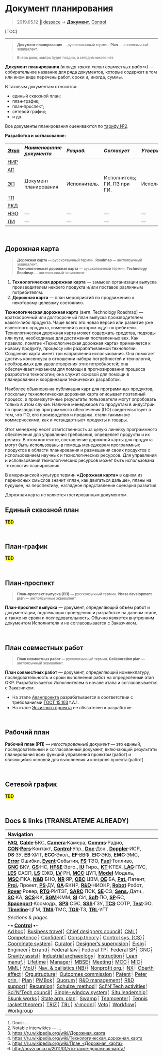 # Документ планирования
> 2019.05.12 [🚀](../index/index.md) [despace](index.md) → **[Документ](doc.md)**, [Control](control.md)

[TOC]

---

> <small>**Документ планирования** — русскоязычный термин. **Plan** — англоязычный эквивалент.</small>

> <small>Вчера рано, завтра будет поздно, а сегодня никого нет.</small>

**Документ планирования** *(иногда также «план совместных работ»)* — собирательное название для ряда документов, которые содержат в том или ином виде перечень работ, сроки и, иногда, суммы.

В таковым документам относятся:

   - единый сквозной план;
   - план‑график;
   - план‑проспект;
   - сетевой график;
   - и др.

Все документы планирования оцениваются по [тарифу №2](zz_lav.md).

**Разработка и согласование:**

|*[Этап](rnd.md)*|*Наименование документа*|*Разраб.*|*Согласует*|*Утверждает*|*Основание*|
|:--|:--|:--|:--|:--|:--|
|[НИР](rnd_0.md)| | | | | |
|[АП](rnd_ap.md)| | | | | |
|[ЭП](rnd_ep.md)|Документ планирования|Исполнитель.|Исполнитель; ГИ, ПЗ при ГИ.|Исполнитель.| |
|[ТП](rnd_tp.md)| | | | | |
|[РКД](ркд.md)| | | | | |
|[НЭО](rnd_neo.md)|—|—|—|—| |
|[ЛИ](rnd_e.md)|—|—|—|—| |



<p style="page-break-after:always"> </p>

## Дорожная карта
> <small>**Дорожная карта** — русскоязычный термин. **Roadmap** — англоязычный эквивалент.</small>  
> <small>**Технологическая дорожная карта** — русскоязычный термин. **Technology Roadmap** — англоязычный эквивалент.</small>

   1. **Технологическая дорожная карта** — замысел организации выпуска производителем некоего продукта и/или поставок различным потребителям.
   1. **Дорожная карта** — план мероприятий по продвижению к некоторому целевому состоянию.

**Технологическая дорожная карта** (англ. Technology Roadmap) — краткосрочный или долгосрочный план выпуска производителем какого‑либо продукта. Чаще всего это новая версия или развитие уже известного продукта, изменений в котором ждут потребители. Технологическая дорожная карта может содержать средства, подходы или пути, необходимые для достижения поставленных вех. Как правило, понятие «Технологическая дорожная карта» применяется к новому продукту, процессу или разрабатываемой технологии. Созданная карта имеет три направления использования. Она помогает достичь консенсуса в отношении набора потребностей и технологий, необходимых для удовлетворения этих потребностей; она обеспечивает механизм для помощи в прогнозировании процесса разработки технологии; она служит основой для помощи в планировании и координации технических разработок.

Наиболее обыкновенна публикация карт для программных продуктов, поскольку технологическая дорожная карта описывает поэтапный процесс, а промежуточные результаты пользователи могут опробовать только в этом случае. Наличие менеджеров по продуктам в индустрии по производству программного обеспечения (ПО) свидетельствует о том, что ПО, его производство и продажа, стали такими же коммерческими, как и «стандартные» продукты и товары.

Этот менеджер несет ответственность за целую линейку программного обеспечения для управления требования, определяет продукты и их релизы. В этом контексте, составление дорожной карты для продукта могут быть использованы в помощь менеджерам программных продуктов в области планирования и размещения своих продуктов с использованием научных и технологических ресурсов. Для управления и использования технологических ресурсов может быть использована технология планирования.

В американской культуре термин **«Дорожная карта»** в одном из переносных смыслов значит «план, как двигаться дальше», планы на будущее, на перспективу; наглядное представление сценария развития.

Дорожная карта не является гостированным документом.



## Единый сквозной план
<mark>TBD</mark>



<p style="page-break-after:always"> </p>

## План‑график
<mark>TBD</mark>



<p style="page-break-after:always"> </p>

## План‑проспект
> <small>**План‑проспект выпуска (ПП)** — русскоязычный термин. **Phase development plan** — англоязычный эквивалент.</small>

**План‑проспект выпуска** — документ, определяющий объём работ и документации, подлежащих проведению и разработке на данном этапе, а также их сроки и последовательность. Обычно является внутренним документом Исполнителя и не согласовывается с Заказчиком.



<p style="page-break-after:always"> </p>

## План совместных работ
> <small>**План совместных работ** — русскоязычный термин. **Collaboration plan** — англоязычный эквивалент.</small>

**План совместных работ** — документ, определяющий номенклатуру, последовательность и сроки выполнения работ на определённый этап ОКР. Разрабатывается Исполнителем в начале этапа и согласовывается с Заказчиком.
   - На этапе [Аванпроекта](rnd_ap.md) разрабатывается в соответствии с требованиями [ГОСТ 15.103](гост_15_103.md) т.А.1.
   - На этапе [Эскизного проекта](rnd_ep.md) не обязателен к разработке.



<p style="page-break-after:always"> </p>

## Рабочий план
**Рабочий план (РП)** — *негостированный документ* — это единый, последовательный и согласованный документ, включающий результаты планирования всех функций управления проектом (работ) и являющийся основой для выполнения и контроля проекта (работ).



<p style="page-break-after:always"> </p>

## Сетевой график
<mark>TBD</mark>



<p style="page-break-after:always"> </p>

## Docs & links (TRANSLATEME ALREADY)
|Navigation|
|:--|
|**[FAQ](faq.md)**, **[Cable](cable.md)**·БКС, **[Camera](cam.md)**·Камера, **[Comms](comms.md)**·Радио, **[CON](contact.md)·[Pers](person.md)**·Контакт, **[Control](control.md)**·Упр., **[Doc](doc.md)**·Док., **[Doppler](doppler.md)**·ИСР, **[DS](ds.md)**·ЗУ, **[EB](eb.md)**·ХИТ, **[ECO](ecology.md)**·Экол., **[EF](ef.md)**·ВВФ, **[ElC](elc.md)**·ЭКБ, **[EMC](emc.md)**·ЭМС, **[Error](error.md)**·Ошибки, **[Event](event.md)**·События, **[FS](fs.md)**·ТЭО, **[Fuel](fuel.md)**·Топливо, **[GNC](gnc.md)**·БКУ, **[GS](scs.md)**·НС, **[HF&E](hfe.md)**·Эрго., **[IU](iu.md)**·Гиро., **[KT](kt.md)**·КТЕХ, **[LAG](lag.md)**·ПУC, **[LES](les.md)**·САСП, **[LS](ls.md)**·СЖО, **[LV](lv.md)**·РН, **[MCC](mcc.md)**·ЦУП, **[Model](model.md)**·Модель, **[MSC](sc.md)**·ПКА, **[N&B](nnb.md)**·БНО, **[NR](nr.md)**·ЯР, **[OBC](obc.md)**·ЦВМ, **[OE](oe.md)**·БА, **[Pat.](патент.md)**·Патент, **[Proj.](project.md)**·Проект, **[PS](ps.md)**·ДУ, **[QA](qa.md)**·БКНР, **[R&D](rnd.md)**·НИОКР, **[Robot](robotics.md)**·Робот, **[Rover](rover.md)**·Ровер, **[RTG](rtg.md)**·РИТЭГ, **[SARC](sarc.md)**·ПСК, **[SE](se.md)**·СЭ, **[Sens.](sensor.md)**·Датч., **[SC](sc.md)**·КА, **[SCS](scs.md)**·КК, **[SGM](sgm.md)**·КММ, **[SI](si.md)**·СИ, **[Soft](soft.md)**·ПО, **[SP](sp.md)**·БС, **[Spaceport](spaceport.md)**·Космодр., **[SPS](sps.md)**·СЭС, **[SSS](sss.md)**·ГЗУ, **[TCS](tcs.md)**·СОТР, **[Test](test.md)**·ЭО, **[Timeline](timeline.md)**·ЦГМ, **[TMS](tms.md)**·ТМС, **[TOR](tor.md)**·ТЗ, **[TRL](trl.md)**·УГТ|
|*Sections & pages*|
|**··• [Control](Control.md) •··**<br> [Ad hoc](ad_hoc.md)┊ [Business travel](business_travel.md)┊ [Chief designers council](cocd.md)┊ [CML](cml.md)┊ [Competence](competence.md)┊ [Confident](confident.md)┊ [Consp.theory](consp_theory.md)┊ [Control sys. (CS)](cs.md)┊ [Coordinate system](coord_sys.md)┊ [Curator](curator.md)┊ [Designer’s supervision](des_spv.md)┊ [E‑sig](esig.md)┊ [Engineer](se.md)┊ [Errand](errand.md)┊ [Federal law](fed_law.md)┊ [Federal TP](fed_tp.md)┊ [Federal SP](fed_sp.md)┊ [GNC](gnc.md)┊ [Gravity assist](gravass.md)┊ [Industrial archaeology](ind_arch.md)┊ [Instruction](instruction.md)┊ [Lean manuf.](lean_man.md)┊ [Lifetime](lifetime.md)┊ [Manager](manager.md)┊ [MBSE](mbse.md)┊ [Meeting](meeting.md)┊ [MCC](mcc.md)┊ [MIC](mic.md)┊ [MML](mml.md)┊ [MoU](mou.md)┊ [Nav. & ballistics (NB)](nnb.md)┊ [Nonprofit org.](nonprof_org.md)┊ [NX](nx.md)┊ [Oberth effect](oberth_eff.md)┊ [Org.structure](orgstruct.md)┊ [Outcomes commission](outccom.md)┊ [Patent](patent_res.md)┊ [Peter prin.](peter_principle.md)┊ [Plan](plan.md)┊ [PMBok](pmbok.md)┊ [Quorum](quorum.md)┊ [R&D management](mgmt.md)┊ [R&D support](rnd_support.md)┊ [Recursion](recurs.md)┊ [Schulze_method](schulze_method.md)┊ [Sci'N'Tech activities](st_act.md)┊ [Sci'N'Tech council](satc.md)┊ [Single-window system](sw_sys.md)┊ [Situ.leadership](situ_leadership.md)┊ [Skunk works](skunk_works.md)┊ [State arm. plan](plan_sa.md)┊ [Swamp](swamp.md)┊ [Teamcenter](teamcenter.md)┊ [Tennis racket theorem](tr_theorem.md)┊ [TRIZ](triz.md)┊ [TRL](trl.md)┊ [V‑model](v_model.md)┊ [Veto](veto.md)┊ [Workflow](workflow.md)┊ [Workgroup](wg.md)|

   1. Docs: …
   1. Notable interwikies — …
   1. <https://ru.wikipedia.org/wiki/Дорожная_карта>
   1. <https://ru.wikipedia.org/wiki/Технологическая_дорожная_карта>
   1. <https://ru.wikipedia.org/wiki/План_«Дорожная_карта»>
   1. <http://novznania.ru/2011/01/что‑такое‑дорожная‑карта/>
